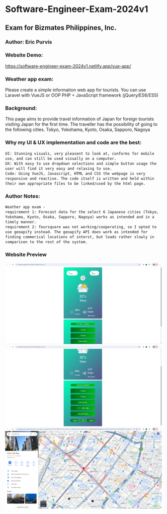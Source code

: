 # Software-Engineer-Exam-2024v1
## Exam for Bizmates Philippines, Inc.
 
### Author: Eric Purvis
 
 ### Website Demo:
https://software-engineer-exam-2024v1.netlify.app/vue-app/
 
### Weather app exam:
Please create a simple information web app for tourists. You can use Laravel with VueJS or OOP PHP + JavaScript framework (jQuery/ES6/ES5)

### Background:
This page aims to provide travel information of Japan for foreign tourists visiting Japan for the first time.
The traveller has the possibility of going to the following cities.
Tokyo, Yokohama, Kyoto, Osaka, Sapporo, Nagoya

### Why my UI & UX implementation and code are the best:
	UI: Stunning visuals, very pleasent to look at, conforms for mobile use, and can still be used visually on a computer.
	UX: With easy to use dropdown selections and simple button usage the user will find it very easy and relaxing to use.
	Code: Using VueJS, Javascript, HTML and CSS the webpage is very responsive and reactive. The code itself is written and held within their own appropriate files to be linked/used by the html page.
	
### Author Notes:
	Weather app exam -
	requirement 1: Forecast data for the select 6 Japanese cities (Tokyo, Yokohama, Kyoto, Osaka, Sapporo, Nagoya) works as intended and in a timely manner.
	requirement 2: foursquare was not working/cooperating, so I opted to use geoapify instead. The geoapify API does work as intended for finding commerical locations of interst, but loads rather slowly in comparison to the rest of the system.

### Website Preview
![](https://github.com/EricAPurvis/Software-Engineer-Exam-2024v1/blob/main/Website-Example-Images/Image1.png)
![](https://github.com/EricAPurvis/Software-Engineer-Exam-2024v1/blob/main/Website-Example-Images/Image2.png)
![](https://github.com/EricAPurvis/Software-Engineer-Exam-2024v1/blob/main/Website-Example-Images/Image3.png)
